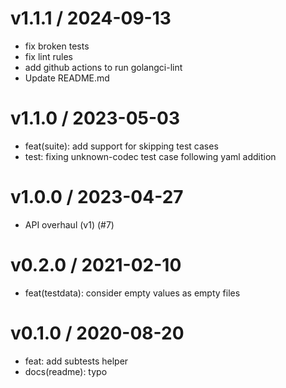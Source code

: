 
v1.1.1 / 2024-09-13
===================

  * fix broken tests
  * fix lint rules
  * add github actions to run golangci-lint
  * Update README.md

v1.1.0 / 2023-05-03
===================

  * feat(suite): add support for skipping test cases
  * test: fixing unknown-codec test case following yaml addition

v1.0.0 / 2023-04-27
===================

  * API overhaul (v1) (#7)

v0.2.0 / 2021-02-10
===================

  * feat(testdata): consider empty values as empty files

v0.1.0 / 2020-08-20
===================

  * feat: add subtests helper
  * docs(readme): typo

